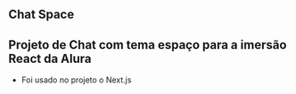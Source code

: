 ## Chat Space

## Projeto de Chat com tema espaço para a imersão React da Alura

- Foi usado no projeto o Next.js